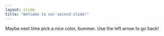 ```yaml
---
layout: slide
title: "Welcome to our second slide!"
---
```

Maybe next time pick a nice color, bummer.
Use the left arrow to go back!
